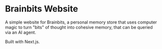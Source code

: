 # Brainbits Website

A simple website for Brainbits, a personal memory store that uses computer magic to turn "bits" of thought into cohesive memory, that can be queried via an AI agent.

Built with Next.js.
